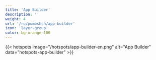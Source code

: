 ```yaml
---
title: 'App Builder'
description: ''
weight: 4
url: '/ru/pomoshch/app-builder'
icon: 'layer-group'
color: bg-orange-100
---
```


{{< hotspots image="/hotspots/app-builder-en.png" alt="App Builder" data="hotspots-app-builder" >}}
